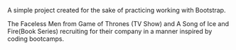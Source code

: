 A simple project created for the sake of practicing working with Bootstrap. 

The Faceless Men from Game of Thrones (TV Show) and A Song of Ice and Fire(Book Series) recruiting for their company in a
manner inspired by coding bootcamps.